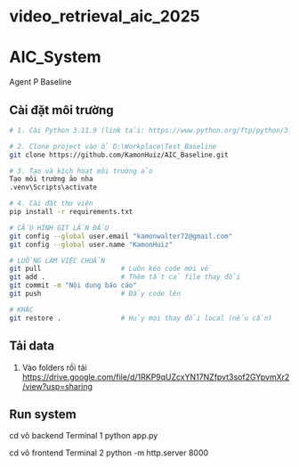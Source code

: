 # video_retrieval_aic_2025
# AIC_System
Agent P Baseline

## Cài đặt môi trường

```bash
# 1. Cài Python 3.11.9 (link tải: https://www.python.org/ftp/python/3.11.9/python-3.11.9-amd64.exe)

# 2. Clone project vào ổ D:\Workplace\Test_Baseline
git clone https://github.com/KamonHuiz/AIC_Baseline.git

# 3. Tạo và kích hoạt môi trường ảo
Tạo môi trường ảo nha
.venv\Scripts\activate

# 4. Cài đặt thư viện
pip install -r requirements.txt

# CẤU HÌNH GIT LẦN ĐẦU
git config --global user.email "kamonwalter72@gmail.com"
git config --global user.name "KamonHuiz"

# LUỒNG LÀM VIỆC CHUẨN
git pull                    # Luôn kéo code mới về
git add .                   # Thêm tất cả file thay đổi
git commit -m "Nội dung báo cáo"
git push                    # Đẩy code lên

# KHÁC
git restore .               # Hủy mọi thay đổi local (nếu cần)
```
## Tải data
1. Vào folders rồi tải
https://drive.google.com/file/d/1RKP9qUZcxYN17NZfpvt3sof2GYpvmXr2/view?usp=sharing

## Run system
cd vô backend
Terminal 1
python app.py

cd vô frontend
Terminal 2 
python -m http.server 8000
